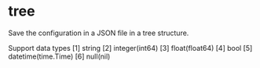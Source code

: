 # tree
Save the configuration in a JSON file in a tree structure.

Support data types
[1] string
[2] integer(int64)
[3] float(float64)
[4] bool
[5] datetime(time.Time)
[6] null(nil)
